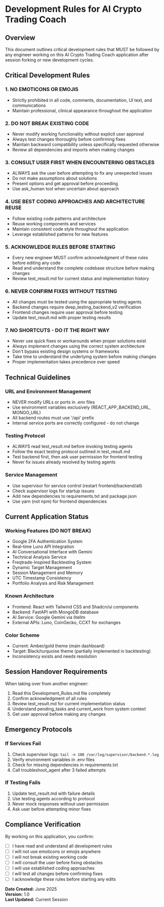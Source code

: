 # Development Rules for AI Crypto Trading Coach

## Overview
This document outlines critical development rules that MUST be followed by any engineer working on this AI Crypto Trading Coach application after session forking or new development cycles.

## Critical Development Rules

### 1. NO EMOTICONS OR EMOJIS
- Strictly prohibited in all code, comments, documentation, UI text, and communications
- Maintain professional, clinical appearance throughout the application

### 2. DO NOT BREAK EXISTING CODE
- Never modify working functionality without explicit user approval
- Always test changes thoroughly before confirming fixes
- Maintain backward compatibility unless specifically requested otherwise
- Review all dependencies and imports when making changes

### 3. CONSULT USER FIRST WHEN ENCOUNTERING OBSTACLES
- ALWAYS ask the user before attempting to fix any unexpected issues
- Do not make assumptions about solutions
- Present options and get approval before proceeding
- Use ask_human tool when uncertain about approach

### 4. USE BEST CODING APPROACHES AND ARCHITECTURE REUSE
- Follow existing code patterns and architecture
- Reuse working components and services
- Maintain consistent code style throughout the application
- Leverage established patterns for new features

### 5. ACKNOWLEDGE RULES BEFORE STARTING
- Every new engineer MUST confirm acknowledgment of these rules before editing any code
- Read and understand the complete codebase structure before making changes
- Review test_result.md for current status and implementation history

### 6. NEVER CONFIRM FIXES WITHOUT TESTING
- All changes must be tested using the appropriate testing agents
- Backend changes require deep_testing_backend_v2 verification
- Frontend changes require user approval before testing
- Update test_result.md with proper testing results

### 7. NO SHORTCUTS - DO IT THE RIGHT WAY
- Never use quick fixes or workarounds when proper solutions exist
- Always implement changes using the correct system architecture
- Don't bypass existing design systems or frameworks
- Take time to understand the underlying system before making changes
- Proper implementation takes precedence over speed

## Technical Guidelines

### URL and Environment Management
- NEVER modify URLs or ports in .env files
- Use environment variables exclusively (REACT_APP_BACKEND_URL, MONGO_URL)
- All backend routes must use '/api' prefix
- Internal service ports are correctly configured - do not change

### Testing Protocol
- ALWAYS read test_result.md before invoking testing agents
- Follow the exact testing protocol outlined in test_result.md
- Test backend first, then ask user permission for frontend testing
- Never fix issues already resolved by testing agents

### Service Management
- Use supervisor for service control (restart frontend/backend/all)
- Check supervisor logs for startup issues
- Add new dependencies to requirements.txt and package.json
- Use yarn (not npm) for frontend dependencies

## Current Application Status

### Working Features (DO NOT BREAK)
- Google 2FA Authentication System
- Real-time Luno API Integration
- AI Conversational Interface with Gemini
- Technical Analysis Service
- Freqtrade-Inspired Backtesting System
- Dynamic Target Management
- Session Management and Memory
- UTC Timestamp Consistency
- Portfolio Analysis and Risk Management

### Known Architecture
- Frontend: React with Tailwind CSS and Shadcn/ui components
- Backend: FastAPI with MongoDB database
- AI Service: Google Gemini via litellm
- External APIs: Luno, CoinGecko, CCXT for exchanges

### Color Scheme
- Current: Amber/gold theme (main dashboard)
- Target: Black/turquoise theme (partially implemented in backtesting)
- Inconsistency exists and needs resolution

## Session Handover Requirements

When taking over from another engineer:
1. Read this Development_Rules.md file completely
2. Confirm acknowledgment of all rules
3. Review test_result.md for current implementation status
4. Understand pending_tasks and current_work from system context
5. Get user approval before making any changes

## Emergency Protocols

### If Services Fail
1. Check supervisor logs: `tail -n 100 /var/log/supervisor/backend.*.log`
2. Verify environment variables in .env files
3. Check for missing dependencies in requirements.txt
4. Call troubleshoot_agent after 3 failed attempts

### If Testing Fails
1. Update test_result.md with failure details
2. Use testing agents according to protocol
3. Never mock responses without user permission
4. Ask user before attempting minor fixes

## Compliance Verification

By working on this application, you confirm:
- [ ] I have read and understand all development rules
- [ ] I will not use emoticons or emojis anywhere
- [ ] I will not break existing working code
- [ ] I will consult the user before fixing obstacles
- [ ] I will use established coding approaches
- [ ] I will test all changes before confirming fixes
- [ ] I acknowledge these rules before starting any edits

**Date Created:** June 2025  
**Version:** 1.0  
**Last Updated:** Current Session
